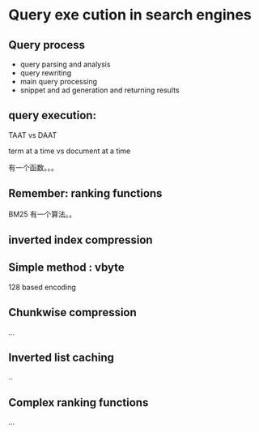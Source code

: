 
# Query exe cution in search engines

## Query process

* query parsing and analysis
* query rewriting
* main query processing
* snippet and ad generation and returning results

## query execution: 

TAAT vs DAAT

term at a time vs document at a time



有一个函数。。。



## Remember: ranking functions

BM25 有一个算法。。


## inverted index compression

## Simple method : vbyte


128 based encoding

## Chunkwise compression

...

## Inverted list caching
..


## Complex ranking functions


...
